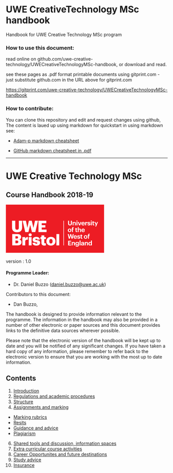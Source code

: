 # UWE CreativeTechnology MSc handbook
Handbook for UWE Creative Technology MSc program

 ### How to use this document:
 read online on github.com/uwe-creative-technology/UWECreativeTechnologyMSc-handbook, or download and read.

 see these pages as .pdf format printable documents using gitprint.com - just substitute github.com in the URL above for gitprint.com

 https://gitprint.com/uwe-creative-technology/UWECreativeTechnologyMSc-handbook

 ### How to contribute:
 You can clone this repository and edit and request changes using github,
The content is laued up using markdown for quickstart in using markdown see:
 * [Adam-p markdown cheatsheet](https://github.com/adam-p/markdown-here/wiki/Markdown-Cheatsheet)

 * [GitHub markdown cheatsheet in .pdf](https://guides.github.com/pdfs/markdown-cheatsheet-online.pdf)


----

# UWE Creative Technology MSc
## Course Handbook 2018-19

![alt text][UWElogo]

[UWElogo]: ./images/UWE_Bristol_logo.svg "UWE Bristol Logo"
version : 1.0
#### Programme Leader:
* Dr. Daniel Buzzo (daniel.buzzo@uwe.ac.uk)

Contributors to this document:
* Dan Buzzo,

The handbook is designed to provide information relevant to the programme.  The information in the handbook may also be provided in a number of other electronic or paper sources and this document provides links to the definitive data sources wherever possible.

Please note that the electronic version of the handbook will be kept up to date and you will be notified of any significant changes.  If you have taken a hard copy of any information, please remember to refer back to the electronic version to ensure that you are working with the most up to date information.


## Contents
1. [Introduction](introduction.md)
3. [Regulations and academic procedures](regulations.md)
4. [Structure](structure.md)
5. [Assignments and marking](assignments.md)
 * [Marking rubrics](assignments.md#marking-rubrics)
 * [Resits](assignments.md#resits)
 * [Guidance and advice](assignments.md#guidance-and-advice)
 * [Plagiarism](assignments.md#plagiarism)
6. [Shared tools and discussion, information spaces](shared-resources.md)
6. [Extra curricular course activities](extra-curricular.md)
7. [Career Opportunites and future destinations](careers.md)
8. [Study advice](study-advice.md)
9. [Insurance](insurance.md)
